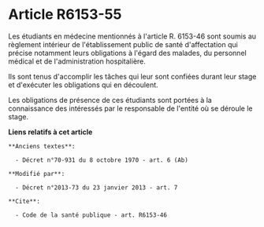 # Article R6153-55

Les étudiants en médecine mentionnés à l'article R. 6153-46 sont soumis au règlement intérieur de l'établissement public de
santé d'affectation qui précise notamment leurs obligations à l'égard des malades, du personnel médical et de
l'administration hospitalière. 

Ils sont tenus d'accomplir les tâches qui leur sont confiées durant leur stage et d'exécuter les obligations qui en
découlent. 

Les obligations de présence de ces étudiants sont portées à la connaissance des intéressés par le responsable de l'entité où
se déroule le stage.

**Liens relatifs à cet article**

	**Anciens textes**:

	  - Décret n°70-931 du 8 octobre 1970 - art. 6 (Ab)

	**Modifié par**:

	  - Décret n°2013-73 du 23 janvier 2013 - art. 7

	**Cite**:

	  - Code de la santé publique - art. R6153-46
